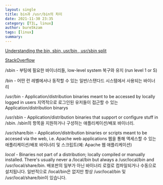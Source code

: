 ```yaml
---
layout: single
title: bin과 /usr/bin의 차이
date: 2021-11-30 23:35
category: [TIL, linux]
author: bure5kzam
tags: [linux]
summary: 
---
```

[Understanding the bin, sbin, usr/bin , usr/sbin split](http://lists.busybox.net/pipermail/busybox/2010-December/074114.html)


[StackOverflow](https://unix.stackexchange.com/questions/5915/difference-between-bin-and-usr-bin/6140)

/sbin - 부팅에 필요한 바이너리들, low-level system 복구와 유지 (run level 1 or S)

/bin - 어떤 런 레벨에서나 동작할 수 있는 일반/스탠다드 시스템에서 사용되는 바이너리

/usr/bin - Application/distribution binaries meant to be accessed by locally logged in users
지역적으로 로그인된 유저들이 접근할 수 있는 Application/distribution binarys

/usr/sbin - Application/distribution binaries that support or configure stuff in /sbin.
/sbin의 항목을 지원하거나 구성하는 애플리케이션/배포 바이너리. 

/usr/share/bin - Application/distribution binaries or scripts meant to be accesed via the web, i.e. Apache web applications
웹을 통해 액세스할 수 있는 애플리케이션/배포 바이너리 및 스크립트(예: Apache 웹 애플리케이션) 

*local* - Binaries not part of a distribution; locally compiled or manually installed. There's usually never a /local/bin but always a /usr/local/bin and /usr/local/share/bin.
배포판의 일부가 아닌 바이너리 로컬로 컴파일되거나 수동으로 설치됩니다. 일반적으로 /local/bin은 없지만 항상 /usr/local/bin 및 /usr/local/share/bin이 있습니다. 